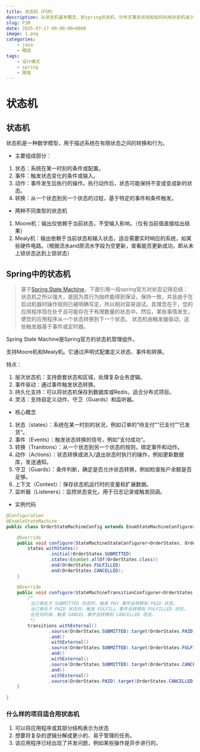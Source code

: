 ```yaml
---
title: 状态机（FSM）
description: 从状态机基本概念，到spring状态机，分布式事务状态和如何利用状态机减少if else
slug: FSM
date: 2025-07-17 00:00:00+0000
image: 1.png
categories:
    - java
    - 精选
tags: 
    - 设计模式
    - spring
    - 随笔
---
```








# 状态机



## 状态机

状态机是一种数学模型，用于描述系统在有限状态之间的转换和行为。





- 主要组成部分：



1. 状态：系统在某一时刻的条件或配置。
2. 事件：触发状态变化的条件或输入。
3. 动作：事件发生后执行的操作。执行动作后，状态可能保持不变或变成新的状态。
4. 转换：从一个状态到另一个状态的过程，基于特定的事件和条件触发。









- 两种不同类型的状态机

1. Moore机：输出仅依赖于当前状态，不受输入影响。（仅有当前值直接给出结果）
2. Mealy机：输出依赖于当前状态和输入状态，适合需要实时响应的系统，如某些硬件电路。（根据流水and原流水字段为空更新，查看能否更新成功，即从未上锁状态达到上锁状态）





## Spring中的状态机

> 基于[Spring State Machine](https://spring.io/projects/spring-statemachine)，下面引用一段spring官方对状态记得总结：
> 状态机之所以强大，是因为其行为始终能得到保证，保持一致，并且由于在启动机器时操作规则已被明确写定，所以相对容易调试。其理念在于，您的应用程序现在处于且可能存在于有限数量的状态中。然后，某些事情发生，使您的应用程序从一个状态转换到下一个状态。 状态机由触发器驱动，这些触发器基于事件或定时器。



Spring State Machine是Spring官方的状态机管理组件。

支持Moore机和Mealy机。它通过声明式配置定义状态、事件和转换。



特点：

1. 层次状态机：支持嵌套状态和区域，处理复杂业务逻辑。
2. 事件驱动：通过事件触发状态转换。
3. 持久化支持：可以将状态机保存到数据库或Redis，适合分布式项目。
4. 灵活：支持自定义动作、守卫（Guards）和监听器。





- 核心概念

1. 状态（states）：系统在某一时刻的状况，例如订单的“待支付”“已支付”“已发货”。
2. 事件（Events）：触发状态转换的信号，例如“支付成功”。
3. 转换（Tranitions）：从一个状态到另一个状态的规则，绑定事件和动作。
4. 动作（Actions）：状态转换或进入/退出状态时执行的操作，例如更新数据库，发送通知。
5. 守卫（Guards）：条件判断，确定是否允许状态转换，例如检查账户余额是否足够。
6. 上下文（Context）：保存状态机运行时的变量和扩展数据。
7. 监听器（Listeners）：监控状态变化，用于日志记录或触发回调。







- 实例代码

```java
@Configuration
@EnableStateMachine
public class OrderStateMachineConfig extends EnumStateMachineConfigurerAdapter<OrderStates,OrderEvents> {

    @Override
    public void configure(StateMachineStateConfigurer<OrderStates, OrderEvents> states) throws Exception {
        states.withStates()
                .initial(OrderStates.SUBMITTED)
                .states(EnumSet.allOf(OrderStates.class))
                .end(OrderStates.FULFILLED)
                .end(OrderStates.CANCELLED);
    }

    @Override
    public void configure(StateMachineTransitionConfigurer<OrderStates, OrderEvents> transitions) throws Exception {
        /*
         当订单处于 SUBMITTED 状态时，触发 PAY 事件会转移到 PAID 状态。
         当订单处于 PAID 状态时，触发 FULFILL 事件会转移到 FULFILLED 状态。
         在任何时候，触发 CANCEL 事件会转移到 CANCELLED 状态。
         */
        transitions.withExternal()
                .source(OrderStates.SUBMITTED).target(OrderStates.PAID).event(OrderEvents.PAY)
                .and()
                .withExternal()
                .source(OrderStates.SUBMITTED).target(OrderStates.FULFILLED).event(OrderEvents.FULFILL)
                .and()
                .withExternal()
                .source(OrderStates.SUBMITTED).target(OrderStates.CANCELLED).event(OrderEvents.CANCEL)
                .and()
                .withExternal()
                .source(OrderStates.PAID).target(OrderStates.CANCELLED).event(OrderEvents.CANCEL);
    }
    
}
```



### 什么样的项目适合用状态机



1. 可以将应用程序或其部分结构表示为状态
2. 想要将复杂的逻辑分解成更小的、易于管理的任务。
3. 该应用程序已经出现了并发问题，例如某些操作是异步进行的。



